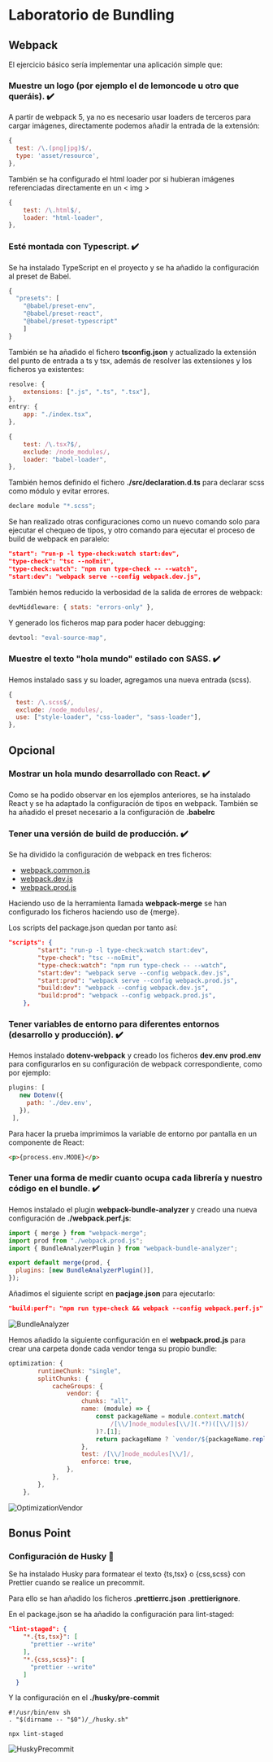 # Laboratorio de Bundling
## Webpack
El ejercicio básico sería implementar una aplicación simple que:
### Muestre un logo (por ejemplo el de lemoncode u otro que queráis). ✔️

A partir de webpack 5, ya no es necesario usar loaders de terceros para cargar imágenes, directamente podemos añadir la entrada de la extensión:

````javascript
{
  test: /\.(png|jpg)$/,
  type: 'asset/resource',
},
````
También se ha configurado el html loader por si hubieran imágenes referenciadas directamente en un < img >

````javascript
{
	test: /\.html$/,
	loader: "html-loader",
},
````

### Esté montada con Typescript. ✔️
Se ha instalado TypeScript en el proyecto y se ha añadido la configuración al preset de Babel.
````javascript
{
  "presets": [
  	"@babel/preset-env",
  	"@babel/preset-react",
  	"@babel/preset-typescript"
	]
}
````
También se ha añadido el fichero **tsconfig.json** y actualizado la extensión del punto de entrada a ts y tsx, además de resolver las extensiones y los ficheros ya existentes:
````javascript
resolve: {
	extensions: [".js", ".ts", ".tsx"],
},
entry: {
	app: "./index.tsx",
},
````
````javascript
{
	test: /\.tsx?$/,
	exclude: /node_modules/,
	loader: "babel-loader",
},
````
También hemos definido el fichero **./src/declaration.d.ts** para declarar scss como módulo y evitar errores. 
````javascript
declare module "*.scss";
````
Se han realizado otras configuraciones como un nuevo comando solo para ejecutar el chequeo de tipos, y otro comando para ejecutar el proceso de build de webpack en paralelo:
````json
"start": "run-p -l type-check:watch start:dev",
"type-check": "tsc --noEmit",
"type-check:watch": "npm run type-check -- --watch",
"start:dev": "webpack serve --config webpack.dev.js",
````
También hemos reducido  la verbosidad de la salida de errores de webpack:
````javascript
devMiddleware: { stats: "errors-only" },
````
Y generado los ficheros map para poder hacer debugging:
````javascript
devtool: "eval-source-map",
````
### Muestre el texto "hola mundo" estilado con SASS.​ ✔️

Hemos instalado sass y su loader, agregamos una nueva entrada (scss).
````javascript
{
  test: /\.scss$/,
  exclude: /node_modules/,
  use: ["style-loader", "css-loader", "sass-loader"],
},
````
## Opcional
### Mostrar un hola mundo desarrollado con React. ✔️

Como se ha podido observar en los ejemplos anteriores, se ha instalado React y se ha adaptado la configuración de tipos en webpack. También se ha añadido el preset necesario a la configuración de **.babelrc**
### Tener una versión de build de producción. ✔️
Se ha dividido la configuración de webpack en tres ficheros: 
- [webpack.common.js](./webpack.common.js)
- [webpack.dev.js](./webpack.dev.js)
- [webpack.prod.js](./webpack.prod.js)

Haciendo uso de la herramienta llamada **webpack-merge** se han configurado los ficheros haciendo uso de {merge}.

Los scripts del package.json quedan por tanto así: 
````json
"scripts": {
		"start": "run-p -l type-check:watch start:dev",
		"type-check": "tsc --noEmit",
		"type-check:watch": "npm run type-check -- --watch",
		"start:dev": "webpack serve --config webpack.dev.js",
		"start:prod": "webpack serve --config webpack.prod.js",
		"build:dev": "webpack --config webpack.dev.js",
		"build:prod": "webpack --config webpack.prod.js",
	},
````
### Tener variables de entorno para diferentes entornos (desarrollo y producción). ✔️
Hemos instalado **dotenv-webpack** y creado los ficheros **dev.env** **prod.env** para configurarlos en su configuración de webpack correspondiente, como por ejemplo: 
````javascript
plugins: [
   new Dotenv({
     path: './dev.env',
   }),
 ],
````
Para hacer la prueba imprimimos la variable de entorno por pantalla en un componente de React: 
````html
<p>{process.env.MODE}</p>
````
### Tener una forma de medir cuanto ocupa cada librería y nuestro código en el bundle.​ ✔️
Hemos instalado el plugin **webpack-bundle-analyzer** y creado una nueva configuración de **./webpack.perf.js**:
````javascript
import { merge } from "webpack-merge";
import prod from "./webpack.prod.js";
import { BundleAnalyzerPlugin } from "webpack-bundle-analyzer";

export default merge(prod, {
  plugins: [new BundleAnalyzerPlugin()],
});
````
Añadimos el siguiente script en **pacjage.json** para ejecutarlo:
````json
"build:perf": "npm run type-check && webpack --config webpack.perf.js"
````
![BundleAnalyzer](./public/readme/webpack-bundle-analyzer.JPG)

Hemos añadido la siguiente configuración en el **webpack.prod.js** para crear una carpeta donde cada vendor tenga su propio bundle:
````javascript
optimization: {
		runtimeChunk: "single",
		splitChunks: {
			cacheGroups: {
				vendor: {
					chunks: "all",
					name: (module) => {
						const packageName = module.context.match(
							/[\\/]node_modules[\\/](.*?)([\\/]|$)/
						)?.[1];
						return packageName ? `vendor/${packageName.replace("@", "")}` : null;
					},
					test: /[\\/]node_modules[\\/]/,
					enforce: true,
				},
			},
		},
	},
````
![OptimizationVendor](./public/readme/optimization-vendor.JPG)

## Bonus Point
### Configuración de Husky 🐶
Se ha instalado Husky para formatear el texto {ts,tsx} o {css,scss} con Prettier cuando se realice un precommit.

Para ello se han añadido los ficheros **.prettierrc.json** **.prettierignore**.

En el package.json se ha añadido la configuración para lint-staged: 
````json
"lint-staged": {
    "*.{ts,tsx}": [
      "prettier --write"
    ],
    "*.{css,scss}": [
      "prettier --write"
    ]
  }
````
Y la configuración en el **./husky/pre-commit**
````
#!/usr/bin/env sh
. "$(dirname -- "$0")/_/husky.sh"

npx lint-staged
````
![HuskyPrecommit](./public/readme/husky-precommit.JPG)